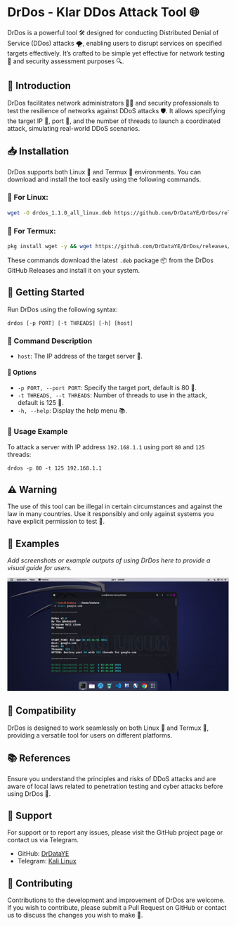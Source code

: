 # DrDos - Klar DDos Attack Tool 🌐

DrDos is a powerful tool 🛠 designed for conducting Distributed Denial of Service (DDos) attacks 🌪, enabling users to disrupt services on specified targets effectively. It’s crafted to be simple yet effective for network testing 📡 and security assessment purposes 🔍.

## 🎉 Introduction

DrDos facilitates network administrators 🧑‍💻 and security professionals to test the resilience of networks against DDoS attacks 🛡. It allows specifying the target IP 🎯, port 🔌, and the number of threads to launch a coordinated attack, simulating real-world DDoS scenarios.

## 📥 Installation

DrDos supports both Linux 🐧 and Termux 📲 environments. You can download and install the tool easily using the following commands.

### 🐧 For Linux:

```bash
wget -O drdos_1.1.0_all_linux.deb https://github.com/DrDataYE/DrDos/releases/download/drdos/drdos_1.1.0_all_linux.deb && sudo dpkg -i drdos_1.1.0_all_linux.deb
```

### 📲 For Termux:

```bash
pkg install wget -y && wget https://github.com/DrDataYE/DrDos/releases/download/drdos/drdos_1.1.0_all_termux.deb && dpkg -i drdos_1.1.0_all_termux.deb
```

These commands download the latest `.deb` package 📦 from the DrDos GitHub Releases and install it on your system.

## 🚀 Getting Started

Run DrDos using the following syntax:

```
drdos [-p PORT] [-t THREADS] [-h] [host]
```

### 📜 Command Description

- `host`: The IP address of the target server 🎯.

#### 📌 Options

- `-p PORT, --port PORT`: Specify the target port, default is 80 🚪.
- `-t THREADS, --t THREADS`: Number of threads to use in the attack, default is 125 🧵.
- `-h, --help`: Display the help menu 📚.

### 🌟 Usage Example

To attack a server with IP address `192.168.1.1` using port `80` and `125` threads:

```
drdos -p 80 -t 125 192.168.1.1
```

## ⚠️ Warning

The use of this tool can be illegal in certain circumstances and against the law in many countries. Use it responsibly and only against systems you have explicit permission to test 🚨.

## 📸 Examples

*Add screenshots or example outputs of using DrDos here to provide a visual guide for users.*

![DrDos Example](./images/image1.jpg)

## 🤝 Compatibility

DrDos is designed to work seamlessly on both Linux 🐧 and Termux 📲, providing a versatile tool for users on different platforms.

## 📚 References

Ensure you understand the principles and risks of DDoS attacks and are aware of local laws related to penetration testing and cyber attacks before using DrDos 🔎.

## 📩 Support

For support or to report any issues, please visit the GitHub project page or contact us via Telegram.

- GitHub: [DrDataYE](https://github.com/DrDataYE)
- Telegram: [Kali Linux](https://t.me/Tryhacking)

## 📝 Contributing

Contributions to the development and improvement of DrDos are welcome. If you wish to contribute, please submit a Pull Request on GitHub or contact us to discuss the changes you wish to make 💪.
